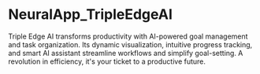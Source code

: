 # NeuralApp_TripleEdgeAI
 Triple Edge AI transforms productivity with AI-powered goal management and task organization. Its dynamic visualization, intuitive progress tracking, and smart AI assistant streamline workflows and simplify goal-setting. A revolution in efficiency, it's your ticket to a productive future.

